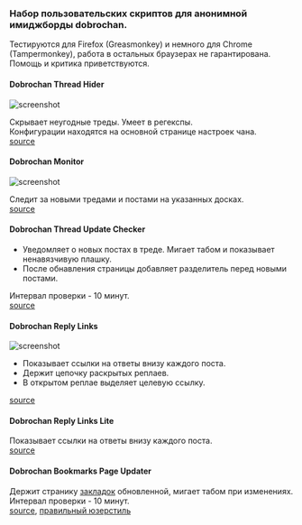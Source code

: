 ### Набор пользовательских скриптов для анонимной имиджборды dobrochan.  
Тестируются для Firefox (Greasmonkey) и немного для Chrome (Tampermonkey), работа в остальных браузерах не гарантирована. Помощь и критика приветствуются.

#### Dobrochan Thread Hider
![screenshot](http://i.imgur.com/EFIlx0r.png)

Скрывает неугодные треды. Умеет в регекспы.  
Конфигурации находятся на основной странице настроек чана.  
[source](https://github.com/Unknowny/dobroscript/raw/master/Dobrochan%20Thread%20Hider.user.js)

#### Dobrochan Monitor
![screenshot](http://i.imgur.com/voquqzO.png)

Следит за новыми тредами и постами на указанных досках.  
[source](https://github.com/Unknowny/dobroscript/raw/master/Dobrochan%20Monitor.user.js)

#### Dobrochan Thread Update Checker
- Уведомляет о новых постах в треде. Мигает табом и показывает ненавязчивую плашку.
- После обнавления страницы добавляет разделитель перед новыми постами.

Интервал проверки - 10 минут.  
[source](https://github.com/Unknowny/dobroscript/raw/master/Dobrochan%20Thread%20Update%20Checker.user.js)

#### Dobrochan Reply Links
![screenshot](http://i.imgur.com/PHY063s.png)

- Показывает ссылки на ответы внизу каждого поста.
- Держит цепочку раскрытых реплаев.
- В открытом реплае выделяет целевую ссылку.

[source](https://github.com/Unknowny/dobroscript/raw/master/Dobrochan%20Reply%20Links.user.js)

#### Dobrochan Reply Links Lite
Показывает ссылки на ответы внизу каждого поста.  
[source](https://github.com/Unknowny/dobroscript/raw/master/Dobrochan%20Reply%20Links%20Lite.user.js)

#### Dobrochan Bookmarks Page Updater
Держит странику [закладок](http://dobrochan.com/bookmarks) обновленной, мигает табом при изменениях.  
Интервал проверки - 10 минут.  
[source](https://github.com/Unknowny/dobroscript/raw/master/Dobrochan%20Bookmarks%20Page%20Updater.user.js), [правильный юзерстиль](http://userstyles.org/styles/95577/dobrochan-bookmarks-page-minimize)

